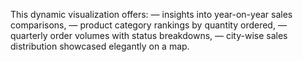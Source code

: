 This dynamic visualization offers: 
— insights into year-on-year sales comparisons,
— product category rankings by quantity ordered,
— quarterly order volumes with status breakdowns,
— city-wise sales distribution showcased elegantly on a map.
